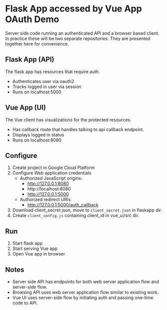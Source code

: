 # Flask App accessed by Vue App OAuth Demo
Server side code running an authenticated API and a browser based client.
In practice these will be two separate repositories.
They are presented together here for convenience.

## Flask App (API)
The flask app has resources that require auth.

- Authenticates user via oauth2
- Tracks logged in user via session
- Runs on localhost:5000

## Vue App (UI)
The Vue client has visualizations for the protected resources.

- Has callback route that handles talking to api callback endpoint.
- Displays logged in status
- Runs on localhost:8080

## Configure
1. Create project in Google Cloud Platform
2. Configure Web application credentials
    - Authorized JavaScript origins:
      - http://127.0.0.1:8080
      - http://localhost:8080
      - http://127.0.0.1:5000
    - Authorized redirect URIs:
      - http://127.0.0.1:5000/auth_callback
3. Download client\_secret json, move to `client_secret.json` in flaskapp dir.
4. Create `client_config.js` containing client\_id in vue\_ui/src dir.

## Run
1. Start flask app
2. Start serving Vue app
3. Open Vue app in browser  

## Notes
- Server side API has endpoints for both web server application flow and server-side flow.
- Browsing API uses web server application flow similar to existing work.
- Vue UI uses server-side flow by initiating auth and passing one-time code to API.

